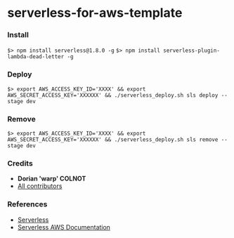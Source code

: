# serverless-for-aws-template

### Install

`$> npm install serverless@1.8.0 -g`
`$> npm install serverless-plugin-lambda-dead-letter -g`

### Deploy

`$> export AWS_ACCESS_KEY_ID='XXXX' && export AWS_SECRET_ACCESS_KEY='XXXXXX' && ./serverless_deploy.sh sls deploy --stage dev`

### Remove

`$> export AWS_ACCESS_KEY_ID='XXXX' && export AWS_SECRET_ACCESS_KEY='XXXXXX' && ./serverless_deploy.sh sls remove --stage dev`

### Credits

* **Dorian 'warp' COLNOT**
* [All contributors](https://github.com/w4rppy/serverless-for-aws-template/graphs/contributors)

### References

- [Serverless](https://serverless.com/)
- [Serverless AWS Documentation](https://serverless.com/framework/docs/providers/aws/)
